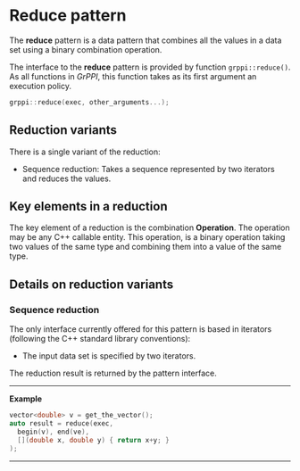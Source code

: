 # Reduce pattern

The **reduce** pattern is a data pattern that combines all the values in a data set using a binary combination operation.

The interface to the **reduce** pattern is provided by function `grppi::reduce()`. As all functions in *GrPPI*, this function takes as its first argument an execution policy.

~~~c++
grppi::reduce(exec, other_arguments...);
~~~

## Reduction variants

There is a single variant of the reduction:

* Sequence reduction: Takes a sequence represented by two iterators and reduces the values.


## Key elements in a reduction

The key element of a reduction is the combination **Operation**. The operation may be any C++ callable entity. This operation, is a binary operation taking two values of the same type and combining them into a value of the same type.

## Details on reduction variants

### Sequence reduction

The only interface currently offered for this pattern is based in iterators (following the C++ standard library conventions):

  * The input data set is specified by two iterators.

The reduction result is returned by the pattern interface.

---
**Example**
~~~c++
vector<double> v = get_the_vector();
auto result = reduce(exec,
  begin(v), end(ve),
  [](double x, double y) { return x+y; }
);
~~~
---
